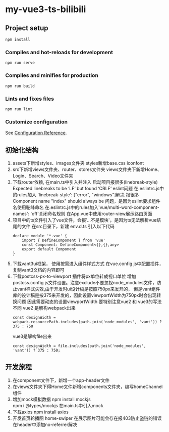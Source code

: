 <!--
 * @Date: 2022-11-22 21:41:57
 * @LastEditors: zhangshuangli
 * @LastEditTime: 2022-11-25 22:16:14
 * @Description: 这是****文件
-->
# my-vue3-ts-bilibili

## Project setup
```
npm install
```

### Compiles and hot-reloads for development
```
npm run serve
```

### Compiles and minifies for production
```
npm run build
```

### Lints and fixes files
```
npm run lint
```

### Customize configuration
See [Configuration Reference](https://cli.vuejs.org/config/).

## 初始化结构
1. assets下新增styles、images文件夹
    styles新增base.css iconfont
2. src下新增views文件夹、router、stores文件夹
   views文件夹下新增Home、Login、Search、Video文件夹
3. 下载router依赖, 在main.ts中引入并注入
    启动项目报很多(linebreak-style) Expected linebreaks to be ‘LF‘ but found ‘CRLF‘ eslint问题
    在.eslintrc.js中的rules加入 'linebreak-style': ["error", "windows"]解决
    报很多 Component name "index" should always be 问题，是因为eslint要求组件名使用驼峰命名
    在.eslintrc.js中的rules加入'vue/multi-word-component-names': 'off'关闭命名规则
    在App.vue中使用router-view展示路由页面
4. 项目中的ts文件引入了vue文件，会报'...不是模块'，是因为ts无法解析vue结尾的文件
    在src目录下，新建 env.d.ts 引入以下代码
    ```
    declare module '*.vue' {
        import { DefineComponent } from 'vue'
        const Component: DefineComponent<{},{},any>
        export default Component
    }
    ```
5. 下载vant3ui框架， 使用按需进入组件样式方式
    在vue.config.js中配置插件，复制vant3文档的内容即可
6. 下载postcss-px-to-viewport 插件将px单位转成视口单位
    增加postcss.config.js文件设置。注意exclude不要忽视node_modules文件，防止vant样式失效,由于开发时ui设计稿是按照750px来发开的，
    但是vant组件库的设计稿是按375来开发的，因此设置viewportWidth为750px时会出现转换问题
    因此需要动态的设置viewportWidth 要特别注意vue2 和 vue3的写法不同
    vue2 是解构webpack出来
    ```
    const designWidth =  webpack.resourcePath.includes(path.join('node_modules', 'vant')) ? 375 : 750
    ```
    vue3是解构file出来
    ```
    const designWidth = file.includes(path.join('node_modules', 'vant')) ? 375 : 750;
    ```

## 开发旅程
1. 在component文件下，新增一个app-header文件
2. 在views文件夹下得Home文件新增components文件夹，编写homeChannel组件
3. 增加mock模拟数据
    npm install mockjs  
    npm i @types/mockjs
    在main.ts中引入mock
4. 下载axios   npm install axios
5. 开发首页轮播图 home-swiper
    在展示图片可能会存在报403防止盗链的错误 在header中添加no-referrer解决